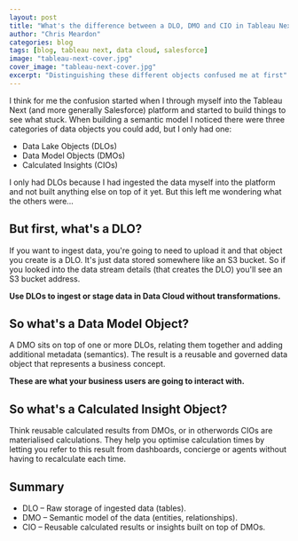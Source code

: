 ```yaml
---
layout: post
title: "What's the difference between a DLO, DMO and CIO in Tableau Next/ Data Cloud"
author: "Chris Meardon"
categories: blog
tags: [blog, tableau next, data cloud, salesforce]
image: "tableau-next-cover.jpg"
cover_image: "tableau-next-cover.jpg"
excerpt: "Distinguishing these different objects confused me at first"
---
```


I think for me the confusion started when I through myself into the Tableau Next (and more generally Salesforce) platform and started to build things to see what stuck. When building a semantic model I noticed there were three categories of data objects you could add, but I only had one:

- Data Lake Objects (DLOs)
- Data Model Objects (DMOs)
- Calculated Insights (CIOs)

I only had DLOs because I had ingested the data myself into the platform and not built anything else on top of it yet. But this left me wondering what the others were...

## But first, what's a DLO?

If you want to ingest data, you're going to need to upload it and that object you create is a DLO. It's just data stored somewhere like an S3 bucket. So if you looked into the data stream details (that creates the DLO) you'll see an S3 bucket address.

**Use DLOs to ingest or stage data in Data Cloud without transformations.**

## So what's a Data Model Object?

A DMO sits on top of one or more DLOs, relating them together and adding additional metadata (semantics). The result is a reusable and governed data object that represents a business concept.

**These are what your business users are going to interact with.**

## So what's a Calculated Insight Object?

Think reusable calculated results from DMOs, or in otherwords CIOs are materialised calculations. They help you optimise calculation times by letting you refer to this result from dashboards, concierge or agents without having to recalculate each time.

## Summary

- DLO – Raw storage of ingested data (tables).
- DMO – Semantic model of the data (entities, relationships).
- CIO – Reusable calculated results or insights built on top of DMOs.
